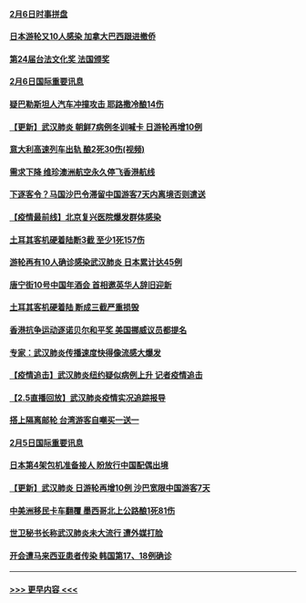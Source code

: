 #### [2月6日时事拼盘](../pages/prog202/a102771225.md?t=02070611) 
#### [日本游轮又10人感染 加拿大巴西跟进撤侨](../pages/prog202/a102771084.md?t=02070611) 
#### [第24届台法文化奖 法国颁奖](../pages/prog202/a102771032.md?t=02070611) 
#### [2月6日国际重要讯息](../pages/prog202/a102770794.md?t=02070611) 
#### [疑巴勒斯坦人汽车冲撞攻击 耶路撒冷酿14伤](../pages/prog202/a102770586.md?t=02070611) 
#### [【更新】武汉肺炎 朝鲜7病例冬训喊卡 日游轮再增10例](../pages/prog202/a102770740.md?t=02070611) 
#### [意大利高速列车出轨 酿2死30伤(视频)](../pages/prog202/a102770762.md?t=02070611) 
#### [需求下降 维珍澳洲航空永久停飞香港航线](../pages/prog202/a102770751.md?t=02070611) 
#### [下逐客令？马国沙巴令滞留中国游客7天内离境否则遣送](../pages/prog202/a102770640.md?t=02070611) 
#### [【疫情最前线】北京复兴医院爆发群体感染](../pages/prog202/a102770602.md?t=02070611) 
#### [土耳其客机硬着陆断3截 至少1死157伤](../pages/prog202/a102770508.md?t=02070611) 
#### [游轮再有10人确诊感染武汉肺炎 日本累计达45例](../pages/prog202/a102770476.md?t=02070611) 
#### [唐宁街10号中国年酒会 首相邀英华人辞旧迎新](../pages/prog202/a102770458.md?t=02070611) 
#### [土耳其客机硬着陆 断成三截严重损毁](../pages/prog202/a102770239.md?t=02070611) 
#### [香港抗争运动逐诺贝尔和平奖 美国挪威议员都提名](../pages/prog202/a102770390.md?t=02070611) 
#### [专家：武汉肺炎传播速度快得像流感大爆发](../pages/prog202/a102770132.md?t=02070611) 
#### [【疫情追击】武汉肺炎纽约疑似病例上升 记者疫情追击](../pages/prog202/a102770000.md?t=02070611) 
#### [【2.5直播回放】武汉肺炎疫情实况追踪报导](../pages/prog202/a102769913.md?t=02070611) 
#### [搭上隔离邮轮 台湾游客自嘲买一送一](../pages/prog202/a102769845.md?t=02070611) 
#### [2月5日国际重要讯息](../pages/prog202/a102769821.md?t=02070611) 
#### [日本第4架包机准备接人 盼放行中国配偶出境](../pages/prog202/a102769765.md?t=02070611) 
#### [【更新】武汉肺炎 日游轮再增10例 沙巴宽限中国游客7天](../pages/prog202/a102758911.md?t=02070611) 
#### [中美洲移民卡车翻覆 墨西哥北上公路酿1死81伤](../pages/prog202/a102769703.md?t=02070611) 
#### [世卫秘书长称武汉肺炎未大流行 遭外媒打脸](../pages/prog202/a102769679.md?t=02070611) 
#### [开会遭马来西亚患者传染 韩国第17、18例确诊](../pages/prog202/a102769600.md?t=02070611) 

----
#### [ >>> 更早内容 <<< ](../indexes/prog202-earlier.md)
